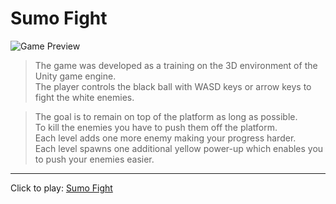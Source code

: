 # Sumo Fight

![Game Preview][1]

[1]: https://i.ibb.co/2cPKVFc/image.png "Game Preview"


> The game was developed as a training on the 3D environment of the Unity game engine.\
The player controls the black ball with WASD keys or arrow keys to fight the white enemies.

> The goal is to remain on top of the platform as long as possible.\
To kill the enemies you have to push them off the platform.\
Each level adds one more enemy making your progress harder.\
Each level spawns one additional yellow power-up which enables you to push your enemies easier.
___
Click to play: [Sumo Fight](https://sakelarov.github.io/SumoFight/)

